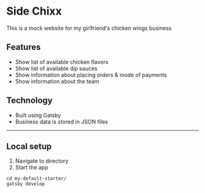 # Side Chixx

This is a mock website for my girlfriend's chicken wings business

## Features

- Show list of available chicken flavors
- Show list of available dip sauces
- Show information about placing orders & mode of payments
- Show information about the team

## Technology

- Built using Gatsby
- Business data is stored in JSON files

---

## Local setup

1. Navigate to directory
2. Start the app

```
cd my-default-starter/
gatsby develop
```
